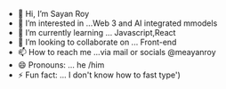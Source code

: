 - 👋 Hi, I’m Sayan Roy
- 👀 I’m interested in ...Web 3 and AI integrated mmodels
- 🌱 I’m currently learning ... Javascript,React
- 💞️ I’m looking to collaborate on ... Front-end
- 📫 How to reach me ...via mail or socials @meayanroy
- 😄 Pronouns: ... he /him
- ⚡ Fun fact: ... I don't know how to fast type')

<!---
mesayanroy/mesayanroy is a ✨ special ✨ repository because its `README.md` (this file) appears on your GitHub profile.
You can click the Preview link to take a look at your changes.
--->
